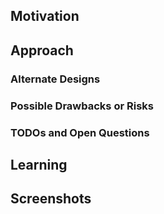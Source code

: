 ## Motivation

<!-- REQUIRED
  Why are you introducing this change? Why is this change necessary? What
  are you trying to achieve with this change?
  If you have a relevant issue, add a link directly to the URL here.
 -->

## Approach

<!-- REQUIRED
  How does this change fulfill the purpose? Keep it high level. Avoid code-splaining.
-->

### Alternate Designs

 <!-- OPTIONAL
   Explain what other alternatives you considered and why you chose this option.
 -->

### Possible Drawbacks or Risks

 <!-- OPTIONAL
   What are the possible side-effects or negative impacts of this change?
 -->

### TODOs and Open Questions

<!-- OPTIONAL
- [ ] Use GitHub checklists. When solved, check the box and explain the conclusion.
-->

## Learning

<!-- OPTIONAL
  Share any blog posts, patterns, libraries, or documentation that helped you.
-->

## Screenshots

<!-- OPTIONAL
  If relevant, include "before" and "after" to demonstrate this change. Add a caption describing what each screenshot shows.
-->
